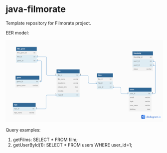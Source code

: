 # java-filmorate

Template repository for Filmorate project.

EER model:

![Filmorate database](./filmorate_database.png)

Query examples:

1) getFilms: SELECT * FROM film;
2) getUserById(1): SELECT * FROM users WHERE user_id=1; 
